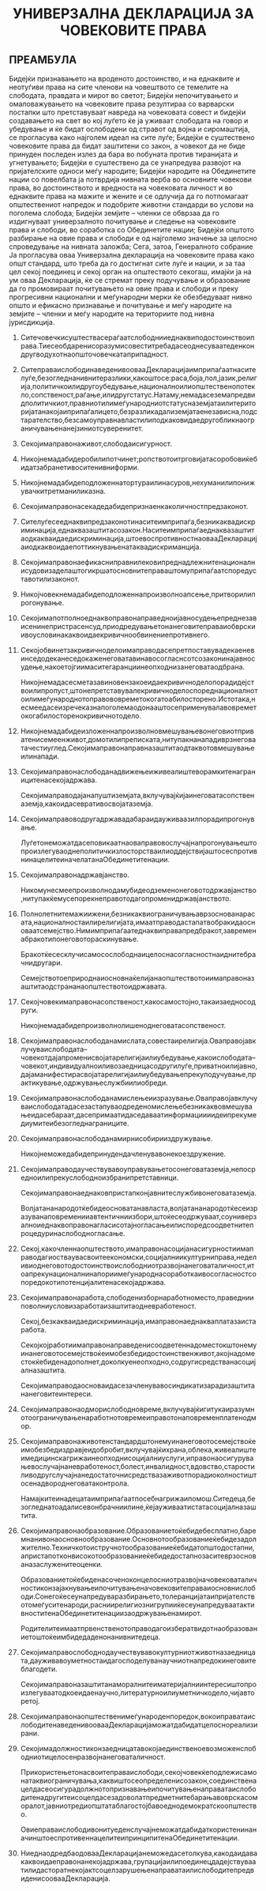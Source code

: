 <h1 align='center'>УНИВЕРЗАЛНА ДЕКЛАРАЦИЈА ЗА ЧОВЕКОВИТЕ ПРАВА</h1>
<h2>ПРЕАМБУЛА</h2>
<p>Бидејќи признавањето на вроденото достоинство, и на еднаквите и неотуѓиви права на сите членови на човештвото се темелите на слободата, правдата и мирот во светот;
Бидејќи непочитувањето и омаловажувањето на човековите права резултираа со варварски постапки што претставуваат навреда на човековата совест и бидејќи создавањето на свет во кој луѓето ќе ја уживаат слободата на говор и убедување и ќе бидат ослободени од стравот од војна и сиромаштија, се прогласува како најголем идеал на сите луѓе;
Бидејќи е суштествено човековите права да бидат заштитени со закон, а човекот да не биде принуден последен излез да бара во побуната против тиранијата и угнетувањето;
Бидејќи е суштествено да се унапредува развојот на пријателските односи меѓу народите;
Бидејќи народите на Обединетите нации со повелбата ја потврдија нивната верба во основните човекови права, во достоинството и вредноста на човековата личност и во еднаквите права на мажите и жените и се одлучија да го потпомагаат општествениот напредок и подобрите животни стандарди во услови на поголема слобода;
Бидејќи земјите – членки се обврзаа да го издигнуваат универзалното почитување и следење на човековите права и слободи, во соработка со Обединетите нации;
Бидејќи општото разбирање на овие права и слободи е од најголемо значење за целосно спроведување на нивната заложба;
Сега, затоа,
Генералното собрание
Ја прогласува оваа Универзална декларација на човековите права како општ стандард, што треба да го достигнат сите луѓе и нации, и за таа цел секој поединец и секој орган на општеството секогаш, имајќи ја на ум оваа Декларација, ќе се стремат преку подучување и образование да го промовираат почитувањето на овие права и слободи и преку прогресивни национални и меѓународни мерки ќе обезбедуваат нивно општо и ефикасно признавање и почитување и меѓу народите на земјите – членки и меѓу народите на териториите под нивна јурисдикција.</p>
<ol>
  <li>
    <p>Ситечовечкисуштествасераѓаатслободнииеднаквиподостоинствоиправа.Тиесеобдаренисоразумисовеститребадасеоднесуваатеденкондругводухотнаопшточовечкатаприпадност.</p>
  </li>
  <li>
    <p>СитеправаислободинаведенивоовааДекларацијаимприпаѓаатнасителуѓе,безогледнанивнитеразлики,какоштосе:раса,боја,пол,јазик,религија,политичкоилидругоубедување,националноилиопштественопотекло,сопственост,раѓање,илидругстатус.Натаму,немадасеземапредвидполитичкиот,правниотилимеѓународниотстатусназемјатаилитериторијатанакојаиприпаѓалицето,безразликадализемјатаенезависна,подстарателство,безсамоуправнавластилиподкаковидаедругобликнаограничувањенанејзиниотсуверенитет.</p>
  </li>
  <li>
    <p>Секојимаправонаживот,слободаисигурност.</p>
  </li>
  <li>
    <p>Никојнемадабидеробилипотчинет;ропствотоитрговијатасоробовиќебидатзабранетивоситенивниформи.</p>
  </li>
  <li>
    <p>Никојнемадабидеподложеннатортураилинасуров,нехуманилипонижувачкитретманиликазна.</p>
  </li>
  <li>
    <p>Секојимаправонасекадедабидепризнаенкаколичностпредзаконот.</p>
  </li>
  <li>
    <p>Сителуѓесееднаквипредзаконотинаситеимприпаѓа,безникаквадискриминација,еднаквазаштитасозакон.Наситеимприпаѓаеднаквазаштитаодкакваидаедискриминација,штоевоспротивностнаовааДекларацијаиодкаквоидаепоттикнувањенатаквадискриманција.</p>
  </li>
  <li>
    <p>Секојимаправонаефикасниправнилековипреднадлежнитенационалнисудовизаделаштогикршатосновнитеправаштомуприпаѓаатспоредуставотилизаконот.</p>
  </li>
  <li>
    <p>Никојчовекнемадабидеподложеннапроизволноапсење,притворилипрогонување.</p>
  </li>
  <li>
    <p>Секојимапотполноеднаквоправонаправедноијавносудењепреднезависенинепристрасенсуд,приодредувањетонанеговитеправаиобврскиивоусловинакаквоидаекривичнообвинениепротивнего.</p>
  </li>
  <li>
    <p>Секојобвинетзакривичноделоимаправодасепретпоставувадекаеневинседодеканеседокаженеговатавинавосогласнсотсозаконинајавносудење,накоетојгиимаситегаранциинеопходнизанеговатаодбрана.</p>
    <p>Никојнемадасесметазавиновензакоеидаекривичноделопорадидејствоилипропуст,штонепретставувалекривичноделоспореднационалнотоилимеѓународнотоправововреметокогатоабилосторено.Истотака,несмеедасеизречеказнапоголемаодонааштосеприменувалавовреметокогабилосторенокривичнотодело.</p>
  </li>
  <li>
    <p>Никојнемадабидеизложеннапроизволновмешувањевонеговиотприватенисемеенживот,домотилипреписката,нитупакнанападиврзнеговатачестиуглед.Секојимаправонаправназаштитаодтаквотовмешувањеилинапади.</p>
  </li>
  <li>
    <p>Секојимаправонаслободанадвижењеиживеалиштеворамкитенаграницитенасекојадржава.</p>
    <p>Секојимаправодајанапуштиземјата,вклучувајќијаинеговатасопственаземја,какоидасевративосвојатаземја.</p>
  </li>
  <li>
    <p>Секојимаправоводругадржавадабараидауживаазилпорадипрогонување.</p>
    <p>ЛуѓетонеможатдасеповикаатнаоваправовослучајнапрогонувањештопроизлегуваоднеполитичкизлосторстваилиоддејствијаштосеспротивнинацелитеиначелатанаОбединетитенации.</p>
  </li>
  <li>
    <p>Секојимаправонадржавјанство.</p>
    <p>Никомунесмеепроизволнодамубидеодземенонеговотодржавјанство,нитупакќемусепорекнеправотодагопроменидржавјанството.</p>
  </li>
  <li>
    <p>Полнолетнитемажиижени,безникаквиограничувањаврзоснованарасата,националностаилирелигијата,имаатправодастапатвобракидаосноваатсемејство.Нимимприпаѓаатеднаквиправапредбракот,завременабракотипонеговотораскинување.</p>
    <p>Бракотќесесклучисамосослободнаицелоснасогласностнаиднитебрачнидругари.</p>
    <p>Семејствотоеприроднаиосновнаќелијанаопштествотоиимаправоназаштитаодстрананаопштествотоидржавата.</p>
  </li>
  <li>
    <p>Секојчовекимаправонасопственост,какосамостојно,такаизаедносодруги.</p>
    <p>Никојнемадабидепроизволнолишеноднеговатасопственост.</p>
  </li>
  <li>
    <p>Секојимаправонаслободанамислата,совестаирелигија.Оваправојавклучуваислободата–човекотдајапроменисвојатарелигијаилиубедување,какоислободата–човекот,индивидуалноиливозаедницасодругилуѓе,приватноилијавно,дајаманифестирасвојатарелигијаилиубедувањепрекуподучување,практикување,одржувањеслужбиилиобреди.</p>
  </li>
  <li>
    <p>Секојимаправонаслободанамислењеиизразување.Оваправојавклучуваислободатадасезастапуваодреденомислењебезникаквовмешувањеидасебараат,дасепримаатидаседаваатинформациииидеипрекумедиумитеибезогледнаграниците.</p>
  </li>
  <li>
    <p>Секојимаправонаслободанамирнисобирииздружување.</p>
    <p>Никојнеможедабидепринудендачленувавонекоездружение.</p>
  </li>
  <li>
    <p>Секојимаправодаучествувавоуправувањетосонеговатаземја,непосредноилипрекуслободноизбранипретставници.</p>
    <p>Секојимаправонаеднаковпристапконјавнитеслужбивонеговатаземја.</p>
    <p>Волјатананародотќебидеосноватанавласта,волјатананародотќесеизразуванаповременииавтентичниизбори,штоќесеодржуваат,соуниверзалноиеднаквоправонагласисотајногласањеилиспоредсоодветнитепроцедуринаслободногласање.</p>
  </li>
  <li>
    <p>Секој,какочленнаопштеството,имаправонасоцијанасигурностиимаправодагиостваувасвоитеекономски,социјалниикултурниправа,неделивиоднеговотодостоинствоислободниотразвојнанеговаталичност,итоапрекунационалнинапориимеѓународнасоработкаивосогласностсопоредокотипотенцијалитенасекојадржава.</p>
  </li>
  <li>
    <p>Секојимаправонаработа,слободенизборнаработноместо,праведнииповолниусловизаработаизаштитаодневработеност.</p>
    <p>Секој,безкакваидаедискриминација,имаправонаеднакваплатазаистаработа.</p>
    <p>Секојкојработиимаправонаправеденисоодветеннадоместокштонемуинанеговотосемејствоќеимобезбедидостоинственживот,акојнадоместокќебиденадополнет,доколкуенеопходно,содругисредстванасоцијалназаштита.</p>
    <p>Секојимаправодаосноваидасезачленувавосиндикатизарадизаштитананеговитеинтереси.</p>
  </li>
  <li>
    <p>Секојимаправонаодморислободновреме,вклучувајќигитукаиразумнотоограничувањенаработнотовремеиправотонаповременплатенодмор.</p>
  </li>
  <li>
    <p>Секојимаправонаживотенстандардштонемуинанеговотосемејствоќеимобезбедиздравјеидобробит,вклучувајќихрана,облека,живеалиштеимедицинскагрижаинеопходнисоцијалниуслуги,иправонаосигурувањевослучајнаневработеност,болест,инвалидност,вдовство,старостиливодругслучајнанедостаточнисредствазаживотпорадиоколностиштосенадвороднеговатаконтрола.</p>
    <p>Намајкитеинадецатаимприпаѓаатпосебнагрижаипомош.Ситедеца,безогледнатоадалисевонбрачниилине,ќејауживаатистатасоцијалназаштита.</p>
  </li>
  <li>
    <p>Секојимаправонаобразование.Образованиетоќебидебесплатно,баремнанивонаосновнообразование.Основнотообразованиеќебидезадолжително.Техничкотоистручнотообразованиеќебидатопштодостапни,апристапотконвисокотообразованиеќебидедостапнозаситеврзоснованазаслуженитеоценки.</p>
    <p>Образованиетоќебиденасоченоконцелосниотразвојначовековаталичностиконзајакнувањеипочитувањеначовековитеправаиосновнислободи.Сонегоќесеунапредуваразбирањето,толеранцијатаипријателствотомеѓуситенароди,расниирелигиознигрупииќесеунапредуваатактивноститенаОбединетитенациизаодржувањенамирот.</p>
    <p>Родителитеимаатпрвенственотоправодагоизбератвидотнаобразованиетоштоќеимбидедаденонанивнитедеца.</p>
  </li>
  <li>
    <p>Секојимаправослободнодаучествувавокултурниотживотназаедницата,дауживавоуметностаидагосподелуванаучниотнапредокинеговитеблагодети.</p>
    <p>Секојимаправоназаштитанаморалнитеиматеријалниинтересиштопроизлегуваатодкоеидаенаучно,литературноилиуметничкодело,чијавторетој.</p>
  </li>
  <li>
    <p>Секојимаправонаопштественимеѓународенпоредок,вокоиправатаислободитенаведенивоовааДекларацијаможатдабидатцелоснореализирани.</p>
  </li>
  <li>
    <p>Секојимадолжностиконзаедницатавокојаединственоевозможенслободниотицелосенразвојнанеговаталичност.</p>
    <p>Прикористењетонасвоитеправаислободи,секојчовекќеподлежисамонатаквиограничувања,каквиштосеопределенисозакон,соединственацелдасеосигурадолжнотопризнавањеипочитувањенаправатаислободитенадругитеисоцелдасезадоволатпредметнитебарањавоврскасоморалот,јавниотредиопштатаблагостојбавоеднодемократскоопштество.</p>
    <p>ОвиеправаислободивонитуеденслучајнеможатдабидаткористенинаначинштоеспротивеннацелитеипринципитенаОбединетитенации.</p>
  </li>
  <li>
    <p>НиеднаодредбаодовааДекларацијанеможедасетолкува,какодаидавакаквоидаеправонанекојадржава,групацијаилипоединецдадејствуваатилидасторатнекојактсоцелзарушењенаправатаилислободитепредвиденисоовааДекларација.</p>
  </li>
</ol>